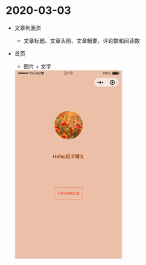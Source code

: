 # 2020-03-03
- 文章列表页

  - 文章标题、文章头图、文章概要、评论数和阅读数

- 首页

  - 图片 + 文字

  <img src=".\images\screenshot\Snipaste_2020-03-03_20-11-17.png" alt="Snipaste_2020-03-03_20-11-17" style="zoom:75%;" />